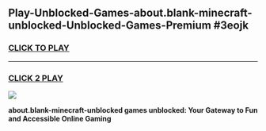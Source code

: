 
## Play-Unblocked-Games-about.blank-minecraft-unblocked-Unblocked-Games-Premium #3eojk
<h3>
<a href="https://premium.freeplayer.one?title=about.blank-minecraft-unblocked&ref=12M">CLICK TO PLAY</a></h3>
<hr>

<h3>
<a href="https://premium.freeplayer.one?title=about.blank-minecraft-unblocked&ref=12M">CLICK 2 PLAY</a>
  
</h3>

<a href="https://premium.freeplayer.one?title=about.blank-minecraft-unblocked&ref=12M"><img src="https://clearcache.store/games.png"></a>


**about.blank-minecraft-unblocked games unblocked: Your Gateway to Fun and Accessible Online Gaming**
